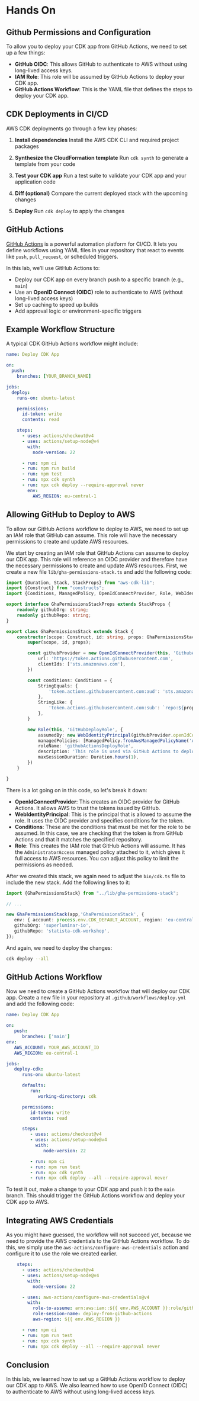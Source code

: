 # Hands On

## Github Permissions and Configuration

To allow you to deploy your CDK app from GitHub Actions, we need to set up a few things:
- **GitHub OIDC**: This allows GitHub to authenticate to AWS without using long-lived access keys.
- **IAM Role**: This role will be assumed by GitHub Actions to deploy your CDK app.
- **GitHub Actions Workflow**: This is the YAML file that defines the steps to deploy your CDK app.

## CDK Deployments in CI/CD

AWS CDK deployments go through a few key phases:

1. **Install dependencies**
   Install the AWS CDK CLI and required project packages

2. **Synthesize the CloudFormation template**
   Run `cdk synth` to generate a template from your code

3. **Test your CDK app**
   Run a test suite to validate your CDK app and your application code

4. **Diff (optional)**
   Compare the current deployed stack with the upcoming changes

5. **Deploy**
   Run `cdk deploy` to apply the changes

## GitHub Actions

[GitHub Actions](https://docs.github.com/en/actions) is a powerful automation platform for CI/CD. It lets you define workflows using YAML files in your repository that react to events like `push`, `pull_request`, or scheduled triggers.

In this lab, we’ll use GitHub Actions to:

* Deploy our CDK app on every branch push to a specific branch (e.g., `main`)
* Use an **OpenID Connect (OIDC)** role to authenticate to AWS (without long-lived access keys)
* Set up caching to speed up builds
* Add approval logic or environment-specific triggers

## Example Workflow Structure

A typical CDK GitHub Actions workflow might include:

```yaml
name: Deploy CDK App

on:
  push:
    branches: [YOUR_BRANCH_NAME]

jobs:
  deploy:
    runs-on: ubuntu-latest

    permissions:
      id-token: write
      contents: read

    steps:
      - uses: actions/checkout@v4
      - uses: actions/setup-node@v4
        with:
          node-version: 22

      - run: npm ci
      - run: npm run build
      - run: npm test
      - run: npx cdk synth
      - run: npx cdk deploy --require-approval never
        env:
          AWS_REGION: eu-central-1
```

## Allowing GitHub to Deploy to AWS

To allow our GitHub Actions workflow to deploy to AWS, we need to set up an IAM role that GitHub can assume. This role will have the necessary permissions to create and update AWS resources.

We start by creating an IAM role that GitHub Actions can assume to deploy our CDK app. This role will reference an OIDC provider and therefore have the necessary permissions to create and update AWS resources.
First, we create a new file `lib/gha-permissions-stack.ts` and add the following code:

```typescript
import {Duration, Stack, StackProps} from "aws-cdk-lib";
import {Construct} from "constructs";
import {Conditions, ManagedPolicy, OpenIdConnectProvider, Role, WebIdentityPrincipal} from "aws-cdk-lib/aws-iam";

export interface GhaPermissionsStackProps extends StackProps {
    readonly githubOrg: string;
    readonly githubRepo: string;
}

export class GhaPermissionsStack extends Stack {
    constructor(scope: Construct, id: string, props: GhaPermissionsStackProps) {
        super(scope, id, props);

        const githubProvider = new OpenIdConnectProvider(this, 'GithubActionsProvider', {
            url: 'https://token.actions.githubusercontent.com',
            clientIds: ['sts.amazonaws.com'],
        })

        const conditions: Conditions = {
            StringEquals: {
                'token.actions.githubusercontent.com:aud': 'sts.amazonaws.com',
            },
            StringLike: {
                'token.actions.githubusercontent.com:sub': `repo:${props.githubOrg}/${props.githubRepo}:*`
            },
        }

        new Role(this, 'GitHubDeployRole', {
            assumedBy: new WebIdentityPrincipal(githubProvider.openIdConnectProviderArn, conditions),
            managedPolicies: [ManagedPolicy.fromAwsManagedPolicyName('AdministratorAccess')],
            roleName: 'githubActionsDeployRole',
            description: 'This role is used via GitHub Actions to deploy with AWS CDK on the target AWS account',
            maxSessionDuration: Duration.hours(1),
        })
    }

}
```

There is a lot going on in this code, so let's break it down:
- **OpenIdConnectProvider**: This creates an OIDC provider for GitHub Actions. It allows AWS to trust the tokens issued by GitHub.
- **WebIdentityPrincipal**: This is the principal that is allowed to assume the role. It uses the OIDC provider and specifies conditions for the token.
- **Conditions**: These are the conditions that must be met for the role to be assumed. In this case, we are checking that the token is from GitHub Actions and that it matches the specified repository.
- **Role**: This creates the IAM role that GitHub Actions will assume. It has the `AdministratorAccess` managed policy attached to it, which gives it full access to AWS resources. You can adjust this policy to limit the permissions as needed.

After we created this stack, we again need to adjust the `bin/cdk.ts` file to include the new stack. Add the following lines to it:

```typescript
import {GhaPermissionsStack} from "../lib/gha-permissions-stack";

// ...

new GhaPermissionsStack(app,'GhaPermissionsStack', {
   env: { account: process.env.CDK_DEFAULT_ACCOUNT, region: 'eu-central-1' },
   githubOrg: 'superluminar-io',
   githubRepo: 'statista-cdk-workshop',
});
```

And again, we need to deploy the changes:

```sh
cdk deploy --all
```

## GitHub Actions Workflow

Now we need to create a GitHub Actions workflow that will deploy our CDK app. Create a new file in your repository at `.github/workflows/deploy.yml` and add the following code:

```yaml
name: Deploy CDK App

on:
   push:
      branches: ['main']
env:
   AWS_ACCOUNT: YOUR_AWS_ACCOUNT_ID
   AWS_REGION: eu-central-1

jobs:
   deploy-cdk:
      runs-on: ubuntu-latest

      defaults:
         run:
            working-directory: cdk

      permissions:
         id-token: write
         contents: read

      steps:
         - uses: actions/checkout@v4
         - uses: actions/setup-node@v4
           with:
              node-version: 22

         - run: npm ci
         - run: npm run test
         - run: npx cdk synth
         - run: npx cdk deploy --all --require-approval never
```

To test it out, make a change to your CDK app and push it to the `main` branch. This should trigger the GitHub Actions workflow and deploy your CDK app to AWS.


## Integrating AWS Credentials

As you might have guessed, the workflow will not succeed yet, because we need to provide the AWS credentials to the GitHub Actions workflow.
To do this, we simply use the `aws-actions/configure-aws-credentials` action and configure it to use the role we created earlier.

```yaml
    steps:
      - uses: actions/checkout@v4
      - uses: actions/setup-node@v4
        with:
          node-version: 22

      - uses: aws-actions/configure-aws-credentials@v4
        with:
          role-to-assume: arn:aws:iam::${{ env.AWS_ACCOUNT }}:role/githubActionsDeployRole
          role-session-name: deploy-from-github-actions
          aws-region: ${{ env.AWS_REGION }}

      - run: npm ci
      - run: npm run test
      - run: npx cdk synth
      - run: npx cdk deploy --all --require-approval never
```

## Conclusion

In this lab, we learned how to set up a GitHub Actions workflow to deploy our CDK app to AWS. We also learned how to use OpenID Connect (OIDC) to authenticate to AWS without using long-lived access keys.
